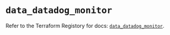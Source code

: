# `data_datadog_monitor`

Refer to the Terraform Registory for docs: [`data_datadog_monitor`](https://registry.terraform.io/providers/datadog/datadog/3.26.0/docs/data-sources/monitor).
